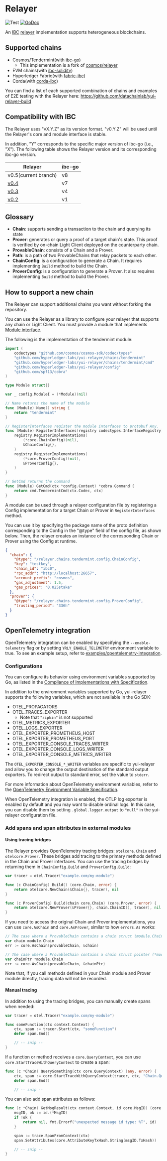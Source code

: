 # Relayer

![Test](https://github.com/hyperledger-labs/yui-relayer/workflows/Test/badge.svg)
[![GoDoc](https://godoc.org/github.com/hyperledger-labs/yui-relayer?status.svg)](https://pkg.go.dev/github.com/hyperledger-labs/yui-relayer?tab=doc)

An [IBC](https://github.com/cosmos/ibc) [relayer](https://github.com/cosmos/ibc/tree/main/spec/relayer/ics-018-relayer-algorithms) implementation supports heterogeneous blockchains.

## Supported chains

- Cosmos/Tendermint(with [ibc-go](https://github.com/cosmos/ibc-go))
  - This implementation is a fork of [cosmos/relayer](https://github.com/cosmos/relayer)
- EVM chains(with [ibc-solidity](https://github.com/hyperledger-labs/yui-ibc-solidity))
- Hyperledger Fabric(with [fabric-ibc](https://github.com/hyperledger-labs/yui-fabric-ibc))
- Corda(with [corda-ibc](https://github.com/hyperledger-labs/yui-corda-ibc))

You can find a list of each supported combination of chains and examples of E2E testing with the Relayer here: https://github.com/datachainlab/yui-relayer-build

## Compatibility with IBC

The Relayer uses "vX.Y.Z" as its version format. "v0.Y.Z" will be used until the Relayer's core and module interface is stable.

In addition, "Y" corresponds to the specific major version of ibc-go (i.e., "X"). The following table shows the Relayer version and its corresponding ibc-go version.

| Relayer                                                                     | ibc-go |
|-----------------------------------------------------------------------------|--------|
| v0.5(current branch)                                                        | v8     |
| [v0.4](https://github.com/hyperledger-labs/yui-relayer/releases/tag/v0.4.0) | v7     |
| [v0.3](https://github.com/hyperledger-labs/yui-relayer/releases/tag/v0.3.0) | v4     |
| [v0.2](https://github.com/hyperledger-labs/yui-relayer/releases/tag/v0.2.0) | v1     |

## Glossary

- **Chain**: supports sending a transaction to the chain and querying its state
- **Prover**: generates or query a proof of a target chain's state. This proof is verified by on-chain Light Client deployed on the counterparty chain.
- **ProvableChain**: consists of a Chain and a Prover.
- **Path**: is a path of two ProvableChains that relay packets to each other.
- **ChainConfig**: is a configuration to generate a Chain. It requires implementing `Build` method to build the Chain.
- **ProverConfig**: is a configuration to generate a Prover. It also requires implementing `Build` method to build the Prover.

## How to support a new chain

The Relayer can support additional chains you want without forking the repository.

You can use the Relayer as a library to configure your relayer that supports any chain or Light Client. You must provide a module that implements [Module interface](./config/module.go). 

The following is the implementation of the tendermint module:

```go
import (
	codectypes "github.com/cosmos/cosmos-sdk/codec/types"
	"github.com/hyperledger-labs/yui-relayer/chains/tendermint"
	"github.com/hyperledger-labs/yui-relayer/chains/tendermint/cmd"
	"github.com/hyperledger-labs/yui-relayer/config"
	"github.com/spf13/cobra"
)

type Module struct{}

var _ config.ModuleI = (*Module)(nil)

// Name returns the name of the module
func (Module) Name() string {
	return "tendermint"
}

// RegisterInterfaces register the module interfaces to protobuf Any.
func (Module) RegisterInterfaces(registry codectypes.InterfaceRegistry) {
	registry.RegisterImplementations(
		(*core.ChainConfig)(nil),
		&ChainConfig{},
	)
	registry.RegisterImplementations(
		(*core.ProverConfig)(nil),
		&ProverConfig{},
	)
}

// GetCmd returns the command
func (Module) GetCmd(ctx *config.Context) *cobra.Command {
	return cmd.TendermintCmd(ctx.Codec, ctx)
}

```

A module can be used through a relayer configuration file by registering a Config implementation for a target Chain or Prover in `RegisterInterfaces` method.

You can use it by specifying the package name of the proto definition corresponding to the Config in the "@type" field of the config file, as shown below. Then, the relayer creates an instance of the corresponding Chain or Prover using the Config at runtime.

```json
{
  "chain": {
    "@type": "/relayer.chains.tendermint.config.ChainConfig",
    "key": "testkey",
    "chain_id": "ibc0",
    "rpc_addr": "http://localhost:26657",
    "account_prefix": "cosmos",
    "gas_adjustment": 1.5,
    "gas_prices": "0.025stake"
  },
  "prover": {
    "@type": "/relayer.chains.tendermint.config.ProverConfig",
    "trusting_period": "336h"
  }
}
```

## OpenTelemetry integration

OpenTelemetry integration can be enabled by specifying the `--enable-telemetry` flag or by setting `YRLY_ENABLE_TELEMETRY` environment variable to true.
To see an example setup, refer to [examples/opentelemetry-integration](examples/opentelemetry-integration).

### Configurations

You can configure its behavior using environment variables supported by Go, as listed in the [Compliance of Implementations with Specification](https://github.com/open-telemetry/opentelemetry-specification/blob/main/spec-compliance-matrix.md#environment-variables).

In addition to the environment variables supported by Go, yui-relayer supports the following variables, which are not available in the Go SDK:

* OTEL_PROPAGATORS
* OTEL_TRACES_EXPORTER
    - Note that `"zipkin"` is not supported
* OTEL_METRICS_EXPORTER
* OTEL_LOGS_EXPORTER
* OTEL_EXPORTER_PROMETHEUS_HOST
* OTEL_EXPORTER_PROMETHEUS_PORT
* OTEL_EXPORTER_CONSOLE_TRACES_WRITER
* OTEL_EXPORTER_CONSOLE_LOGS_WRITER
* OTEL_EXPORTER_CONSOLE_METRICS_WRITER

The `OTEL_EXPORTER_CONSOLE_*_WRITER` variables are specific to yui-relayer and allow you to change the output destination of the standard output exporters. To redirect output to standard error, set the value to `stderr`.

For more information about OpenTelemetry environment variables, refer to the [OpenTelemetry Environment Variable Specification](https://opentelemetry.io/docs/specs/otel/configuration/sdk-environment-variables).


When OpenTelemetry integration is enabled, the OTLP log exporter is enabled by default and you may want to disable ordinal logs.
In this case, you can disable them by setting `.global.logger.output` to `"null"` in the yui-relayer configuration file.

### Add spans and span attributes in external modules

#### Using tracing bridges

The Relayer provides OpenTelemetry tracing bridges: `otelcore.Chain` and `otelcore.Prover`.
These bridges add tracing to the primary methods defined in the Chain and Prover interfaces.
You can use the tracing bridges by returning them in `ChainConfig.Build` and `ProverConfig.Build`:

```go
var tracer = otel.Tracer("example.com/my-module")

func (c ChainConfig) Build() (core.Chain, error) {
	return otelcore.NewChain(&Chain{}, tracer), nil
}

func (c ProverConfig) Build(chain core.Chain) (core.Prover, error) {
	return otelcore.NewProver(&Prover{}, chain.ChainID(), tracer), nil
}
```

If you need to access the original Chain and Prover implementations, you can use `core.AsChain` and `core.AsProver`, similar to how `errors.As` works:

```go
// The case where a ProvableChain contains a chain struct (module.Chain)
var chain module.Chain
err := core.AsChain(provableChain, &chain)

// The case where a ProvableChain contains a chain struct pointer (*module.Chain)
var chainPtr *module.Chain
err := core.AsChain(provableChain, &chainPtr)
```

Note that, if you call methods defined in your Chain module and Prover module directly, tracing data will not be recorded.

#### Manual tracing

In addition to using the tracing bridges, you can manually create spans when needed:

```go
var tracer = otel.Tracer("example.com/my-module")

func someFunction(ctx context.Context) {
	ctx, span := tracer.Start(ctx, "someFunction")
	defer span.End()

	// -- snip --
}
```

If a function or method receives a `core.QueryContext`, you can use `core.StartTraceWithQueryContext` to create a span:

```go
func (c *Chain) QuerySomething(ctx core.QueryContext) (any, error) {
	ctx, span := core.StartTraceWithQueryContext(tracer, ctx, "Chain.QuerySomething", core.WithChainAttributes(c.ChainID()))
	defer span.End()

	// -- snip --
```

You can also add span attributes as follows:

```go
func (c *Chain) GetMsgResult(ctx context.Context, id core.MsgID) (core.MsgResult, error) {
	msgID, ok := id.(*MsgID)
	if !ok {
		return nil, fmt.Errorf("unexpected message id type: %T", id)
	}

	span := trace.SpanFromContext(ctx)
	span.SetAttributes(core.AttributeKeyTxHash.String(msgID.TxHash))

	// -- snip --
}
```
